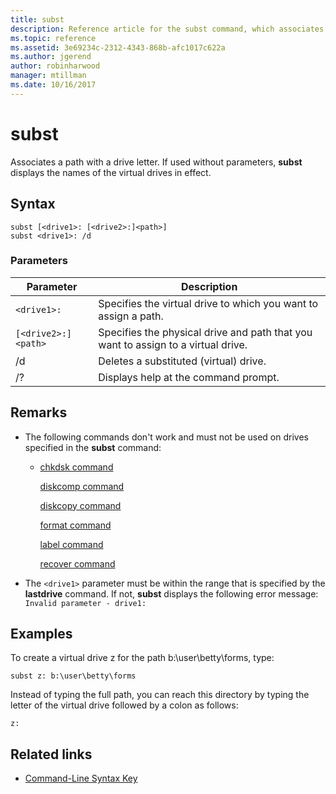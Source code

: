 ```yaml
---
title: subst
description: Reference article for the subst command, which associates a path with a drive letter.
ms.topic: reference
ms.assetid: 3e69234c-2312-4343-868b-afc1017c622a
ms.author: jgerend
author: robinharwood
manager: mtillman
ms.date: 10/16/2017
---
```


# subst

Associates a path with a drive letter. If used without parameters, **subst** displays the names of the virtual drives in effect.

## Syntax

```
subst [<drive1>: [<drive2>:]<path>]
subst <drive1>: /d
```

### Parameters

| Parameter | Description |
|--|--|
| `<drive1>:` | Specifies the virtual drive to which you want to assign a path. |
| `[<drive2>:]<path>` | Specifies the physical drive and path that you want to assign to a virtual drive. |
| /d | Deletes a substituted (virtual) drive. |
| /? | Displays help at the command prompt. |

## Remarks

- The following commands don't work and must not be used on drives specified in the **subst** command:

  - [chkdsk command](chkdsk.md)

    [diskcomp command](diskcomp.md)

    [diskcopy command](diskcopy.md)

    [format command](format.md)

    [label command](label.md)

    [recover command](recover.md)

- The `<drive1>` parameter must be within the range that is specified by the **lastdrive** command. If not, **subst** displays the following error message: `Invalid parameter - drive1:`

## Examples

To create a virtual drive z for the path b:\user\betty\forms, type:

```
subst z: b:\user\betty\forms
```

Instead of typing the full path, you can reach this directory by typing the letter of the virtual drive followed by a colon as follows:

```
z:
```

## Related links

- [Command-Line Syntax Key](command-line-syntax-key.md)